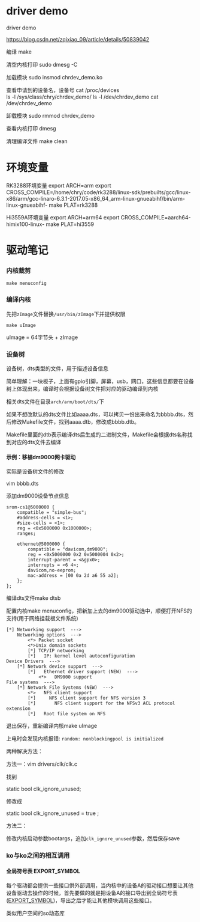 # driver demo
driver demo

https://blog.csdn.net/zqixiao_09/article/details/50839042

编译
make

清空内核打印
sudo dmesg -C

加载模块
sudo insmod chrdev_demo.ko

查看申请到的设备名，设备号
cat /proc/devices   
ls -l /sys/class/chry/chrdev_demo/
ls -l /dev/chrdev_demo
cat /dev/chrdev_demo 

卸载模块
sudo rmmod chrdev_demo

查看内核打印
dmesg

清理编译文件
make clean

# 环境变量

RK3288环境变量
export ARCH=arm
export CROSS_COMPILE=/home/chry/code/rk3288/linux-sdk/prebuilts/gcc/linux-x86/arm/gcc-linaro-6.3.1-2017.05-x86_64_arm-linux-gnueabihf/bin/arm-linux-gnueabihf-
make PLAT=rk3288

Hi3559A环境变量
export ARCH=arm64
export CROSS_COMPILE=aarch64-himix100-linux-
make PLAT=hi3559

# 驱动笔记

### 内核裁剪 

`make menuconfig`

### 编译内核 

先把`zImage`文件替换`/usr/bin/zImage`下并提供权限

`make uImage`

uImage = 64字节头 + zImage

### 设备树

设备树，dts类型的文件，用于描述设备信息

简单理解：一块板子，上面有gpio引脚，屏幕，usb，网口，这些信息都要在设备树上体现出来，编译时会根据设备树文件把对应的驱动编译到内核

相关dts文件在目录`arch/arm/boot/dts/`下

如果不想改默认的dts文件比如aaaa.dts，可以拷贝一份出来命名为bbbb.dts，然后修改Makefile文件，找到aaaa.dtb，修改成bbbb.dtb。

Makefile里面的dtb表示编译dts后生成的二进制文件，Makefile会根据dts名称找到对应的dts文件去编译

#### 示例：移植dm9000网卡驱动

实际是设备树文件的修改

vim bbbb.dts 

添加dm9000设备节点信息

```
srom-cs1@5000000 {
    compatible = "simple-bus";
    #address-cells = <1>;
    #size-cells = <1>;
    reg = <0x5000000 0x1000000>;
    ranges;

    ethernet@5000000 {
        compatible = "davicom,dm9000";
        reg = <0x5000000 0x2 0x5000004 0x2>;
        interrupt-parent = <&gpx0>;
        interrupts = <6 4>;
        davicom,no-eeprom;
        mac-address = [00 0a 2d a6 55 a2];
    };
};
```

编译dts文件make dtsb

配置内核make menuconfig，把新加上去的dm9000驱动选中，顺便打开NFS的支持(用于网络挂载根文件系统)

```
[*] Networking support  --->
	Networking options  --->
		<*> Packet socket
		<*>Unix domain sockets 
		[*] TCP/IP networking
		[*]   IP: kernel level autoconfiguration
Device Drivers  --->
	[*] Network device support  --->
		[*]   Ethernet driver support (NEW)  --->
			<*>   DM9000 support
File systems  --->
	[*] Network File Systems (NEW)  --->
		<*>   NFS client support
		[*]     NFS client support for NFS version 3
		[*]       NFS client support for the NFSv3 ACL protocol extension
		[*]   Root file system on NFS
```

退出保存，重新编译内核make uImage

上电时会发现内核报错: `random: nonblockingpool is initialized`

两种解决方法：

方法一：vim drivers/clk/clk.c

找到

static bool clk_ignore_unused;

修改成

static bool clk_ignore_unused = true ;

方法二：

修改内核启动参数bootargs，追加`clk_ignore_unused`参数，然后保存save



### ko与ko之间的相互调用

#### 全局符号表 EXPORT_SYMBOL

每个驱动都会提供一些接口供外部调用，当内核中的设备A的驱动接口想要让其他设备驱动去操作的时候，首先要做的就是把设备A的接口导出到全局符号表([EXPORT_SYMBOL](https://blog.csdn.net/qq_37858386/article/details/78444168))，导出之后才能让其他模块调用这些接口。

类似用户空间的so动态库





